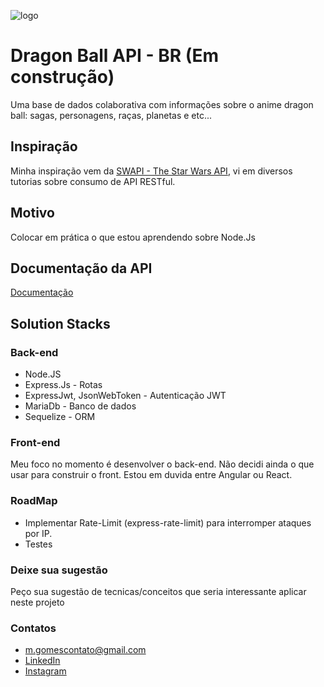 ![logo](https://img.elo7.com.br/product/original/1C553C0/painel-festa-2x1m-dragon-ball-super-goku.jpg)

# Dragon Ball API - BR (Em construção)
Uma base de dados colaborativa com informações sobre o anime dragon ball: sagas, personagens, raças, planetas e etc...

## Inspiração
Minha inspiração vem da [SWAPI - The Star Wars API](https://swapi.co/), vi em diversos tutorias sobre consumo de API RESTful.

## Motivo
Colocar em prática o que estou aprendendo sobre Node.Js 

## Documentação da API
[Documentação](https://documenter.getpostman.com/view/2137744/SzYbzHpb)

## Solution Stacks

### Back-end
* Node.JS
* Express.Js - Rotas
* ExpressJwt, JsonWebToken - Autenticação JWT
* MariaDb - Banco de dados
* Sequelize - ORM

### Front-end
Meu foco no momento é desenvolver o back-end.
Não decidi ainda o que usar para construir o front. Estou em duvida entre Angular ou React.

### RoadMap
* Implementar Rate-Limit (express-rate-limit) para interromper ataques por IP.
* Testes

### Deixe sua sugestão
Peço sua sugestão de tecnicas/conceitos que seria interessante aplicar neste projeto

### Contatos

* m.gomescontato@gmail.com
* [LinkedIn](https://www.linkedin.com/in/matheusandradegomes/)
* [Instagram](https://www.instagram.com/gomesreal/)






